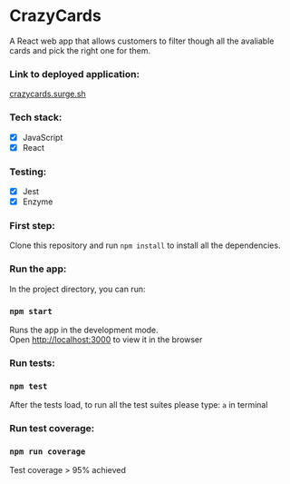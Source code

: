 # CrazyCards

A React web app that allows customers to filter though all the avaliable cards and pick the right one for them. 

### Link to deployed application: 
[crazycards.surge.sh](crazycards.surge.sh) 

### Tech stack: 
- [x] JavaScript
- [x] React

### Testing: 
- [x] Jest
- [x] Enzyme 

### First step: 

Clone this repository and run `npm install` to install all the dependencies. 

### Run the app: 

In the project directory, you can run:

### `npm start`

Runs the app in the development mode.<br>
Open [http://localhost:3000](http://localhost:3000) to view it in the browser

### Run tests: 

### ```npm test```
  After the tests load, to run all the test suites please type: `a` in terminal

### Run test coverage: 

### `npm run coverage` 

   Test coverage > 95% achieved 


